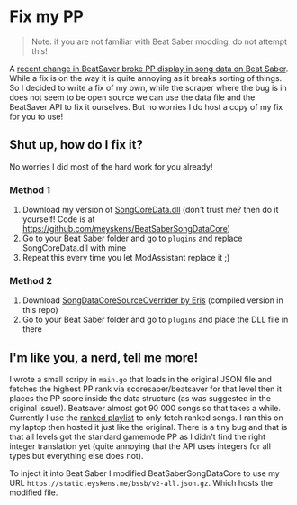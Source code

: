 # Fix my PP

> Note: if you are not familiar with Beat Saber modding, do not attempt this!

A [recent change in BeatSaver broke PP display in song data on Beat Saber](https://github.com/halsafar/BeatSaberSongDataCore/issues/12). While a fix is on the way it is quite annoying as it breaks sorting of things. So I decided to write a fix of my own, while the scraper where the bug is in does not seem to be open source we can use the data file and the BeatSaver API to fix it ourselves. But no worries I do host a copy of my fix for you to use!

## Shut up, how do I fix it?
No worries I did most of the hard work for you already!

### Method 1
1) Download my version of [SongCoreData.dll](https://github.com/meyskens/fix-my-pp/raw/main/SongDataCore.dll) (don't trust me? then do it yourself! Code is at https://github.com/meyskens/BeatSaberSongDataCore)
2) Go to your Beat Saber folder and go to `plugins` and replace SongCoreData.dll with mine
3) Repeat this every time you let ModAssistant replace it ;)

### Method 2
1) Download [SongDataCoreSourceOverrider by Eris](https://github.com/ErisApps/SongDataCoreSourceOverrider) (compiled version in this repo)
2) Go to your Beat Saber folder and go to `plugins` and place the DLL file in there

## I'm like you, a nerd, tell me more!
I wrote a small scripy in `main.go` that loads in the original JSON file and fetches the highest PP rank via scoresaber/beatsaver for that level then it places the PP score inside the data structure (as was suggested in the original issue!). Beatsaver almost got 90 000 songs so that takes a while. Currently I use the [ranked playlist](https://github.com/aplulu/bs-ranked-playlist) to only fetch ranked songs. I ran this on my laptop then hosted it just like the original. There is a tiny bug and that is that all levels got the standard gamemode PP as I didn't find the right integer translation yet (quite annoying that the API uses integers for all types but everything else does not).

To inject it into Beat Saber I modified BeatSaberSongDataCore to use my URL `https://static.eyskens.me/bssb/v2-all.json.gz`. Which hosts the modified file.
